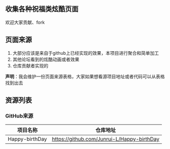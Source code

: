 ## 收集各种祝福类炫酷页面
欢迎大家贡献、fork

## 页面来源
1. 大部分应该是来自于github上已经实现的效果，本项目进行聚合和简单加工
2. 其他论坛看到的炫酷动画或者效果
3. 仓库贡献者实现的

**声明**：我会维护一份页面来源表格，大家如果想看源项目地址或者代码可以从表格找到出去

## 资源列表

### GitHub来源

| 项目名称 | 仓库地址 |
|:--: | :-: |
| Happy-birthDay | https://github.com/Junrui-L/Happy-birthDay |



